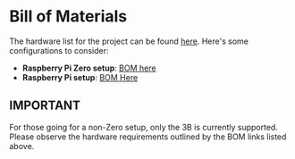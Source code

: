 # Bill of Materials

The hardware list for the project can be found [here](./README.md). Here's some configurations to consider:

- **Raspberry Pi Zero setup**: [BOM here](./BOM/bom_zero_w.csv)
- **Raspberry Pi setup**: [BOM Here](./BOM/bom_3b.csv)

## IMPORTANT

For those going for a non-Zero setup, only the 3B is currently supported. Please observe the hardware requirements outlined by the BOM links listed above.
